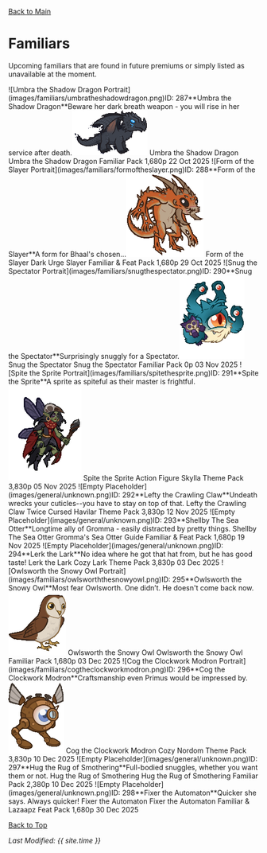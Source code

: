 [Back to Main](index.md)

# Familiars

Upcoming familiars that are found in future premiums or simply listed as unavailable at the moment.

<span class="skinTableColumn">
    <span class="skinTableRow">
        <span class="skinTableIcon">
            <span class="skinTooltipHolder" style="width:max-content">![Umbra the Shadow Dragon Portrait](images/familiars/umbratheshadowdragon.png)<span class="featTooltipContents">ID: 287**Umbra the Shadow Dragon**Beware her dark breath weapon - you will rise in her service after death.<img src="images/familiars/umbratheshadowdragon.gif" alt="Umbra the Shadow Dragon Model Gif" style="width:auto;height:auto;max-width:min-content;max-height:100%"></span></span>
        </span>
        <span class="skinTableName">
            Umbra the Shadow Dragon
        </span>
        <span class="skinTableSource">
            Umbra the Shadow Dragon Familiar Pack
        </span>
        <span class="skinTableCost">
            1,680p
        </span>
        <span class="skinTableDate">
            22 Oct 2025
        </span>
    </span>
    <span class="skinTableRow">
        <span class="skinTableIcon">
            <span class="skinTooltipHolder" style="width:max-content">![Form of the Slayer Portrait](images/familiars/formoftheslayer.png)<span class="featTooltipContents">ID: 288**Form of the Slayer**A form for Bhaal's chosen…<img src="images/familiars/formoftheslayer.gif" alt="Form of the Slayer Model Gif" style="width:auto;height:auto;max-width:min-content;max-height:100%"></span></span>
        </span>
        <span class="skinTableName">
            Form of the Slayer
        </span>
        <span class="skinTableSource">
            Dark Urge Slayer Familiar & Feat Pack
        </span>
        <span class="skinTableCost">
            1,680p
        </span>
        <span class="skinTableDate">
            29 Oct 2025
        </span>
    </span>
    <span class="skinTableRow">
        <span class="skinTableIcon">
            <span class="skinTooltipHolder" style="width:max-content">![Snug the Spectator Portrait](images/familiars/snugthespectator.png)<span class="featTooltipContents">ID: 290**Snug the Spectator**Surprisingly snuggly for a Spectator.<img src="images/familiars/snugthespectator.gif" alt="Snug the Spectator Model Gif" style="width:auto;height:auto;max-width:min-content;max-height:100%"></span></span>
        </span>
        <span class="skinTableName">
            Snug the Spectator
        </span>
        <span class="skinTableSource">
            Snug the Spectator Familiar Pack
        </span>
        <span class="skinTableCost">
            0p
        </span>
        <span class="skinTableDate">
            03 Nov 2025
        </span>
    </span>
    <span class="skinTableRow">
        <span class="skinTableIcon">
            <span class="skinTooltipHolder" style="width:max-content">![Spite the Sprite Portrait](images/familiars/spitethesprite.png)<span class="featTooltipContents">ID: 291**Spite the Sprite**A sprite as spiteful as their master is frightful.<img src="images/familiars/spitethesprite.gif" alt="Spite the Sprite Model Gif" style="width:auto;height:auto;max-width:min-content;max-height:100%"></span></span>
        </span>
        <span class="skinTableName">
            Spite the Sprite
        </span>
        <span class="skinTableSource">
            Action Figure Skylla Theme Pack
        </span>
        <span class="skinTableCost">
            3,830p
        </span>
        <span class="skinTableDate">
            05 Nov 2025
        </span>
    </span>
    <span class="skinTableRow">
        <span class="skinTableIcon">
            <span class="skinTooltipHolder" style="width:max-content">![Empty Placeholder](images/general/unknown.png)<span class="featTooltipContents">ID: 292**Lefty the Crawling Claw**Undeath wrecks your cuticles--you have to stay on top of that.</span></span>
        </span>
        <span class="skinTableName">
            Lefty the Crawling Claw
        </span>
        <span class="skinTableSource">
            Twice Cursed Havilar Theme Pack
        </span>
        <span class="skinTableCost">
            3,830p
        </span>
        <span class="skinTableDate">
            12 Nov 2025
        </span>
    </span>
    <span class="skinTableRow">
        <span class="skinTableIcon">
            <span class="skinTooltipHolder" style="width:max-content">![Empty Placeholder](images/general/unknown.png)<span class="featTooltipContents">ID: 293**Shellby The Sea Otter**Longtime ally of Gromma - easily distracted by pretty things.</span></span>
        </span>
        <span class="skinTableName">
            Shellby The Sea Otter
        </span>
        <span class="skinTableSource">
            Gromma's Sea Otter Guide Familiar & Feat Pack
        </span>
        <span class="skinTableCost">
            1,680p
        </span>
        <span class="skinTableDate">
            19 Nov 2025
        </span>
    </span>
    <span class="skinTableRow">
        <span class="skinTableIcon">
            <span class="skinTooltipHolder" style="width:max-content">![Empty Placeholder](images/general/unknown.png)<span class="featTooltipContents">ID: 294**Lerk the Lark**No idea where he got that hat from, but he has good taste!</span></span>
        </span>
        <span class="skinTableName">
            Lerk the Lark
        </span>
        <span class="skinTableSource">
            Cozy Lark Theme Pack
        </span>
        <span class="skinTableCost">
            3,830p
        </span>
        <span class="skinTableDate">
            03 Dec 2025
        </span>
    </span>
    <span class="skinTableRow">
        <span class="skinTableIcon">
            <span class="skinTooltipHolder" style="width:max-content">![Owlsworth the Snowy Owl Portrait](images/familiars/owlsworththesnowyowl.png)<span class="featTooltipContents">ID: 295**Owlsworth the Snowy Owl**Most fear Owlsworth. One didn’t. He doesn't come back now.<img src="images/familiars/owlsworththesnowyowl.gif" alt="Owlsworth the Snowy Owl Model Gif" style="width:auto;height:auto;max-width:min-content;max-height:100%"></span></span>
        </span>
        <span class="skinTableName">
            Owlsworth the Snowy Owl
        </span>
        <span class="skinTableSource">
            Owlsworth the Snowy Owl Familiar Pack
        </span>
        <span class="skinTableCost">
            1,680p
        </span>
        <span class="skinTableDate">
            03 Dec 2025
        </span>
    </span>
    <span class="skinTableRow">
        <span class="skinTableIcon">
            <span class="skinTooltipHolder" style="width:max-content">![Cog the Clockwork Modron Portrait](images/familiars/cogtheclockworkmodron.png)<span class="featTooltipContents">ID: 296**Cog the Clockwork Modron**Craftsmanship even Primus would be impressed by.<img src="images/familiars/cogtheclockworkmodron.gif" alt="Cog the Clockwork Modron Model Gif" style="width:auto;height:auto;max-width:min-content;max-height:100%"></span></span>
        </span>
        <span class="skinTableName">
            Cog the Clockwork Modron
        </span>
        <span class="skinTableSource">
            Cozy Nordom Theme Pack
        </span>
        <span class="skinTableCost">
            3,830p
        </span>
        <span class="skinTableDate">
            10 Dec 2025
        </span>
    </span>
    <span class="skinTableRow">
        <span class="skinTableIcon">
            <span class="skinTooltipHolder" style="width:max-content">![Empty Placeholder](images/general/unknown.png)<span class="featTooltipContents">ID: 297**Hug the Rug of Smothering**Full-bodied snuggles, whether you want them or not.</span></span>
        </span>
        <span class="skinTableName">
            Hug the Rug of Smothering
        </span>
        <span class="skinTableSource">
            Hug the Rug of Smothering Familiar Pack
        </span>
        <span class="skinTableCost">
            2,380p
        </span>
        <span class="skinTableDate">
            10 Dec 2025
        </span>
    </span>
    <span class="skinTableRow">
        <span class="skinTableIcon">
            <span class="skinTooltipHolder" style="width:max-content">![Empty Placeholder](images/general/unknown.png)<span class="featTooltipContents">ID: 298**Fixer the Automaton**Quicker she says. Always quicker!</span></span>
        </span>
        <span class="skinTableName">
            Fixer the Automaton
        </span>
        <span class="skinTableSource">
            Fixer the Automaton Familiar & Lazaapz Feat Pack
        </span>
        <span class="skinTableCost">
            1,680p
        </span>
        <span class="skinTableDate">
            30 Dec 2025
        </span>
    </span>
</span>

[Back to Top](#top)

*Last Modified: {{ site.time }}*